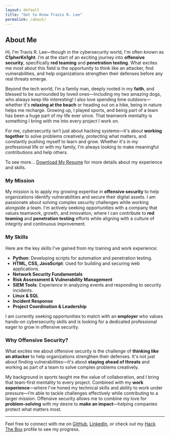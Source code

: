 ```yaml
---
layout: default
title: "Get to Know Travis R. Lee"
permalink: /about/
---
```


## About Me

Hi, I'm Travis R. Lee—though in the cybersecurity world, I'm often known as **C1pherKn1ght**. I’m at the start of an exciting journey into **offensive security**, specifically **red teaming** and **penetration testing**. What excites me most about this field is the opportunity to think like an attacker, find vulnerabilities, and help organizations strengthen their defenses before any real threats emerge.

Beyond the tech world, I’m a family man, deeply rooted in my **faith**, and blessed to be surrounded by loved ones—including my two amazing dogs, who always keep life interesting! I also love spending time outdoors—whether it's **relaxing at the beach** or heading out on a hike, being in nature helps me recharge. Growing up, I played sports, and being part of a team has been a huge part of my life ever since. That teamwork mentality is something I bring with me into every project I work on.

For me, cybersecurity isn’t just about hacking systems—it's about **working together** to solve problems creatively, protecting what matters, and constantly pushing myself to learn and grow. Whether it's in my professional life or with my family, I'm always looking to make meaningful contributions and help others.

To see more... <a href="https://github.com/Travrl12/travrl12.github.io/blob/master/assets/Resume/Travis_Lee_Resume_2024.pdf" target="_blank">Download My Resume</a> for more details about my experience and skills.

### My Mission

My mission is to apply my growing expertise in **offensive security** to help organizations identify vulnerabilities and secure their digital assets. I am passionate about solving complex security challenges while working alongside a team. I'm actively seeking opportunities with a company that values teamwork, growth, and innovation, where I can contribute to **red teaming** and **penetration testing** efforts while aligning with a culture of integrity and continuous improvement.

### My Skills

Here are the key skills I've gained from my training and work experience:

- **Python**: Developing scripts for automation and penetration testing.
- **HTML, CSS, JavaScript**: Used for building and securing web applications.
- **Network Security Fundamentals**
- **Risk Assessment & Vulnerability Management**
- **SIEM Tools**: Experience in analyzing events and responding to security incidents.
- **Linux & SQL**
- **Incident Response**
- **Project Coordination & Leadership**

I am currently seeking opportunities to match with an **employer** who values hands-on cybersecurity skills and is looking for a dedicated professional eager to grow in offensive security.

### Why Offensive Security?

What excites me about offensive security is the challenge of **thinking like an attacker** to help organizations strengthen their defenses. It's not just about finding vulnerabilities—it's about **staying ahead of threats** and working as part of a team to solve complex problems creatively.

My background in sports taught me the value of collaboration, and I bring that team-first mentality to every project. Combined with my **work experience**—where I've honed my technical skills and ability to work under pressure—I’m able to tackle challenges effectively while contributing to a larger mission. Offensive security allows me to combine my love for **problem-solving** with my desire to **make an impact**—helping companies protect what matters most.

---

Feel free to connect with me on [GitHub](https://github.com/Travrl12), [LinkedIn](https://www.linkedin.com/in/travisrlee), or check out my [Hack The Box](https://app.hackthebox.com/profile/2105172) profile to see my progress.
